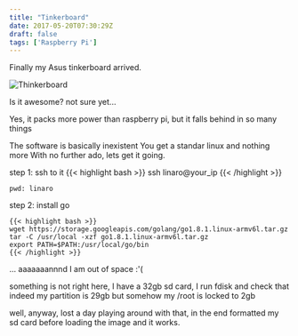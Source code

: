 ```yaml
---
title: "Tinkerboard"
date: 2017-05-20T07:30:29Z
draft: false
tags: ['Raspberry Pi']
---
```


Finally my Asus tinkerboard arrived.

![Thinkerboard](https://www.distrelec.ch/Web/WebShopImages/landscape_large/5-/01/Asus_TinkerBoard_30083025-01.jpg)


Is it awesome?
not sure yet...

Yes, it packs more power than raspberry pi, but it falls behind in so many things

The software is basically inexistent
You get a standar linux and nothing more
With no further ado, lets get it going.

step 1: ssh to it
	{{< highlight bash >}}
	ssh linaro@your_ip
	{{< /highlight >}}
	
	pwd: linaro

step 2: install go

	{{< highlight bash >}}
	wget https://storage.googleapis.com/golang/go1.8.1.linux-armv6l.tar.gz
	tar -C /usr/local -xzf go1.8.1.linux-armv6l.tar.gz
	export PATH=$PATH:/usr/local/go/bin
	{{< /highlight >}}

... aaaaaaannnd I am out of space :'(

something is not right here, I have a 32gb sd card,
I run fdisk and check that indeed my partition is 29gb
but somehow my /root is locked to 2gb

well, anyway, lost a day playing around with that,
in the end formatted my sd card before loading the image
and it works.
